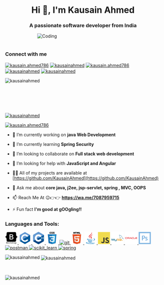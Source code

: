 <!-- ![logo](https://github.com/KausainAhmed/KausainAhmed/blob/main/github%20banner.gif) -->

<h1 align="center">Hi 👋, I'm Kausain Ahmed</h1>
<h3 align="center">A passionate software developer from India</h3>

<img align="right" alt="Coding" width="400" src="https://user-images.githubusercontent.com/55389276/140866485-8fb1c876-9a8f-4d6a-98dc-08c4981eaf70.gif">

<br><br>
<h3 align="left">Connect with me</h3>
<p align="left">
<a href="https://twitter.com/kausain.ahmed786" target="blank"><img align="center" src="https://raw.githubusercontent.com/rahuldkjain/github-profile-readme-generator/master/src/images/icons/Social/twitter.svg" alt="kausain.ahmed786" height="30" width="40" /></a>
<a href="https://fb.com/kausainahmed" target="blank"><img align="center" src="https://raw.githubusercontent.com/rahuldkjain/github-profile-readme-generator/master/src/images/icons/Social/facebook.svg" alt="kausainahmed" height="30" width="40" /></a>
<a href="https://instagram.com/kausain.ahmed786" target="blank"><img align="center" src="https://raw.githubusercontent.com/rahuldkjain/github-profile-readme-generator/master/src/images/icons/Social/instagram.svg" alt="kausain.ahmed786" height="30" width="40" /></a>
<a href="https://www.youtube.com/c/kausainahmed" target="blank"><img align="center" src="https://raw.githubusercontent.com/rahuldkjain/github-profile-readme-generator/master/src/images/icons/Social/youtube.svg" alt="kausainahmed" height="30" width="40" /></a>
<a href="https://www.hackerrank.com/kausainahmed" target="blank"><img align="center" src="https://raw.githubusercontent.com/rahuldkjain/github-profile-readme-generator/master/src/images/icons/Social/hackerrank.svg" alt="kausainahmed" height="30" width="40" /></a>
</p>
<p align="left"> <img src="https://komarev.com/ghpvc/?username=kausainahmed&label=Profile%20views&color=0e75b6&style=flat" alt="kausainahmed" /> </p>
<br><br> <br><br> 
<p align="left"> <a href="https://github.com/ryo-ma/github-profile-trophy"><img src="https://github-profile-trophy.vercel.app/?username=kausainahmed" alt="kausainahmed" /></a> </p>

<p align="left"> <a href="https://twitter.com/kausain.ahmed786" target="blank"><img src="https://img.shields.io/twitter/follow/kausain.ahmed786?logo=twitter&style=for-the-badge" alt="kausain.ahmed786" /></a> </p>

- 🔭 I’m currently working on **java Web Development**

- 🌱 I’m currently learning  **Spring Security**

- 👯 I’m looking to collaborate on **Full stack web development**

- 🤝 I’m looking for help with **JavaScript and Angular**

- 👨‍💻 All of my projects are available at  [https://github.com/KausainAhmed](https://github.com/KausainAhmed)

- 💬 Ask me about **core java, j2ee, jsp-servlet, spring , MVC, OOPS**

- 📫 Reach Me At 😉👉👉  **https://wa.me/7087959715**

- ⚡ Fun fact **I'm good at gOOgling!!**


<h3 align="left">Languages and Tools:</h3>
<p align="left"> <a href="https://getbootstrap.com" target="_blank" rel="noreferrer"> <img src="https://raw.githubusercontent.com/devicons/devicon/master/icons/bootstrap/bootstrap-plain-wordmark.svg" alt="bootstrap" width="40" height="40"/> </a> <a href="https://www.cprogramming.com/" target="_blank" rel="noreferrer"> <img src="https://raw.githubusercontent.com/devicons/devicon/master/icons/c/c-original.svg" alt="c" width="40" height="40"/> </a> <a href="https://www.w3schools.com/cpp/" target="_blank" rel="noreferrer"> <img src="https://raw.githubusercontent.com/devicons/devicon/master/icons/cplusplus/cplusplus-original.svg" alt="cplusplus" width="40" height="40"/> </a> <a href="https://www.w3schools.com/css/" target="_blank" rel="noreferrer"> <img src="https://raw.githubusercontent.com/devicons/devicon/master/icons/css3/css3-original-wordmark.svg" alt="css3" width="40" height="40"/> </a> <a href="https://git-scm.com/" target="_blank" rel="noreferrer"> <img src="https://www.vectorlogo.zone/logos/git-scm/git-scm-icon.svg" alt="git" width="40" height="40"/> </a> <a href="https://www.w3.org/html/" target="_blank" rel="noreferrer"> <img src="https://raw.githubusercontent.com/devicons/devicon/master/icons/html5/html5-original-wordmark.svg" alt="html5" width="40" height="40"/> </a> <a href="https://www.java.com" target="_blank" rel="noreferrer"> <img src="https://raw.githubusercontent.com/devicons/devicon/master/icons/java/java-original.svg" alt="java" width="40" height="40"/> </a> <a href="https://developer.mozilla.org/en-US/docs/Web/JavaScript" target="_blank" rel="noreferrer"> <img src="https://raw.githubusercontent.com/devicons/devicon/master/icons/javascript/javascript-original.svg" alt="javascript" width="40" height="40"/> </a> <a href="https://www.mysql.com/" target="_blank" rel="noreferrer"> <img src="https://raw.githubusercontent.com/devicons/devicon/master/icons/mysql/mysql-original-wordmark.svg" alt="mysql" width="40" height="40"/> </a> <a href="https://www.oracle.com/" target="_blank" rel="noreferrer"> <img src="https://raw.githubusercontent.com/devicons/devicon/master/icons/oracle/oracle-original.svg" alt="oracle" width="40" height="40"/> </a> <a href="https://www.photoshop.com/en" target="_blank" rel="noreferrer"> <img src="https://raw.githubusercontent.com/devicons/devicon/master/icons/photoshop/photoshop-line.svg" alt="photoshop" width="40" height="40"/> </a> <a href="https://postman.com" target="_blank" rel="noreferrer"> <img src="https://www.vectorlogo.zone/logos/getpostman/getpostman-icon.svg" alt="postman" width="40" height="40"/> </a> <a href="https://scikit-learn.org/" target="_blank" rel="noreferrer"> <img src="https://upload.wikimedia.org/wikipedia/commons/0/05/Scikit_learn_logo_small.svg" alt="scikit_learn" width="40" height="40"/> </a> <a href="https://spring.io/" target="_blank" rel="noreferrer"> <img src="https://www.vectorlogo.zone/logos/springio/springio-icon.svg" alt="spring" width="40" height="40"/> </a> </p>

<p><img align="left" src="https://github-readme-stats.vercel.app/api/top-langs?username=kausainahmed&show_icons=true&locale=en&layout=compact" alt="kausainahmed" /></p>

<p>&nbsp;<img align="center" src="https://github-readme-stats.vercel.app/api?username=kausainahmed&show_icons=true&locale=en" alt="kausainahmed" /></p>
<br>
<p><img align="center" src="https://github-readme-streak-stats.herokuapp.com/?user=kausainahmed&" alt="kausainahmed" /></p>

